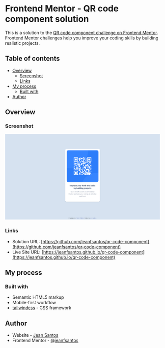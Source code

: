 # Frontend Mentor - QR code component solution

This is a solution to the [QR code component challenge on Frontend Mentor](https://www.frontendmentor.io/challenges/qr-code-component-iux_sIO_H). Frontend Mentor challenges help you improve your coding skills by building realistic projects.

## Table of contents

- [Overview](#overview)
  - [Screenshot](#screenshot)
  - [Links](#links)
- [My process](#my-process)
  - [Built with](#built-with)
- [Author](#author)

## Overview

### Screenshot

![](./design/desktop.png)

### Links

- Solution URL: [https://github.com/jeanfsantos/qr-code-component](https://github.com/jeanfsantos/qr-code-component)
- Live Site URL: [https://jeanfsantos.github.io/qr-code-component](https://jeanfsantos.github.io/qr-code-component)

## My process

### Built with

- Semantic HTML5 markup
- Mobile-first workflow
- [tailwindcss](https://tailwindcss.com/) - CSS framework

## Author

- Website - [Jean Santos](https://jeansantos.io)
- Frontend Mentor - [@jeanfsantos](https://www.frontendmentor.io/profile/jeanfsantos)
